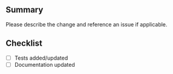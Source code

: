## Summary

Please describe the change and reference an issue if applicable.

## Checklist
- [ ] Tests added/updated
- [ ] Documentation updated
